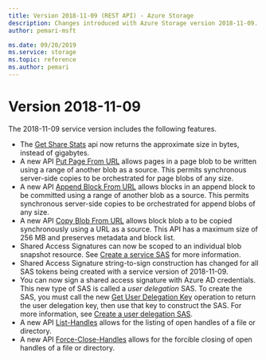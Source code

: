 ```yaml
---
title: Version 2018-11-09 (REST API) - Azure Storage
description: Changes introduced with Azure Storage version 2018-11-09.
author: pemari-msft

ms.date: 09/20/2019
ms.service: storage
ms.topic: reference
ms.author: pemari
---
```


# Version 2018-11-09

The 2018-11-09 service version includes the following features.

- The [Get Share Stats](Get-Share-Stats.md) api now returns the approximate size in bytes, instead of gigabytes.
- A new API [Put Page From URL](Put-Page-From-Url.md) allows pages in a page blob to be written using a range of another blob as a source. This permits synchronous server-side copies to be orchestrated for page blobs of any size.
- A new API [Append Block From URL](Append-Block-From-Url.md) allows blocks in an append block to be committed using a range of another blob as a source. This permits synchronous server-side copies to be orchestrated for append blobs of any size.
- A new API [Copy Blob From URL](Copy-Blob-From-Url.md) allows block blob a to be copied synchronously using a URL as a source. This API has a maximum size of 256 MB and preserves metadata and block list.
- Shared Access Signatures can now be scoped to an individual blob snapshot resource. See [Create a service SAS](create-service-sas.md) for more information.
- Shared Access Signature string-to-sign construction has changed for all SAS tokens being created with a service version of 2018-11-09.
- You can now sign a shared access signature with Azure AD credentials. This new type of SAS is called a *user delegation* SAS. To create the SAS, you must call the new [Get User Delegation Key](Get-User-Delegation-Key.md) operation to return the user delegation key, then use that key to construct the SAS. For more information, see [Create a user delegation SAS](create-user-delegation-sas.md).
- A new API [List-Handles](List-Handles.md) allows for the listing of open handles of a file or directory.
- A new API [Force-Close-Handles](Force-Close-Handles.md) allows for the forcible closing of open handles of a file or directory.
